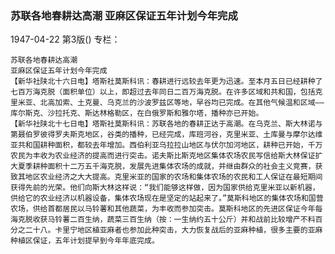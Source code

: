 ### 苏联各地春耕达高潮  亚麻区保证五年计划今年完成

1947-04-22
第3版()
专栏：

    苏联各地春耕达高潮
    亚麻区保证五年计划今年完成
    【新华社陕北十六日电】塔斯社莫斯科讯：春耕进行远较去年更为迅速。至本月五日已经耕种了七百万海克脱（面积单位）以上，即超过去年同日二百万海克脱。在许多区域和共和国，包括克里米亚、北高加索、土克曼、乌克兰的沙波罗兹区等地，早谷均已完成。在其他气候温和区域——库尔斯克、沙拉托克、斯达林格勒区，在白俄罗斯和雅尔塔，播种亦已开始。
    【新华社陕北十七日电】塔斯社莫斯科讯：苏联各地的春耕正达于高潮。在乌克兰、斯大林诺与第聂伯罗彼得罗夫斯克地区，谷类的播种，已经完成，库班河谷，克里米亚、土库曼与摩尔达维亚共和国耕种面积，都较去年增加。西伯利亚乌拉拉山地区与伏尔加河地区，耕种已开始，千万农民为丰收为农业经济的提高而进行突击。诺夫斯比斯克地区集体农场农民写信给斯大林保证扩大夏季耕种面积十二万五千海克脱，发展先进集体农场的成就，并继由群众的社会主义竞赛，获致其地区农业经济之大大提高。克里米亚的国家的农场和集体农场的农民和工人保证在最短期间获得先前的光荣。他们向斯大林这样说：“我们能够这样做，因为国家供给克里米亚以新机器，供给它的农业经济以机器设备，集体农场现在是坚定的站起来了。”莫斯科地区的集体农场和国营农场，供给首都居民以马铃薯和其他蔬菜，为丰收而参加突击。莫斯科地区的先进区保证今年每海克脱收获马铃薯二百生纳，蔬菜三百生纳（按：一生纳约五十公斤）并和战前比较增产不料百分之二十八。卡里宁地区植亚麻者也参加此种突击，大力恢复战后的亚麻种植，很多主要的亚麻种植区保证，五年计划提早到今年年底完成。
